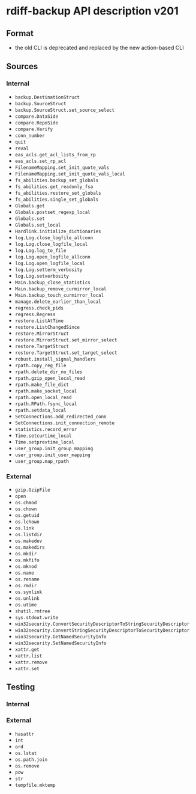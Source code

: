 # rdiff-backup API description v201

## Format

* the old CLI is deprecated and replaced by the new action-based CLI

## Sources


### Internal

* `backup.DestinationStruct`
* `backup.SourceStruct`
* `backup.SourceStruct.set_source_select`
* `compare.DataSide`
* `compare.RepoSide`
* `compare.Verify`
* `conn_number`
* `quit`
* `reval`
* `eas_acls.get_acl_lists_from_rp`
* `eas_acls.set_rp_acl`
* `FilenameMapping.set_init_quote_vals`
* `FilenameMapping.set_init_quote_vals_local`
* `fs_abilities.backup_set_globals`
* `fs_abilities.get_readonly_fsa`
* `fs_abilities.restore_set_globals`
* `fs_abilities.single_set_globals`
* `Globals.get`
* `Globals.postset_regexp_local`
* `Globals.set`
* `Globals.set_local`
* `Hardlink.initialize_dictionaries`
* `log.Log.close_logfile_allconn`
* `log.Log.close_logfile_local`
* `log.Log.log_to_file`
* `log.Log.open_logfile_allconn`
* `log.Log.open_logfile_local`
* `log.Log.setterm_verbosity`
* `log.Log.setverbosity`
* `Main.backup_close_statistics`
* `Main.backup_remove_curmirror_local`
* `Main.backup_touch_curmirror_local`
* `manage.delete_earlier_than_local`
* `regress.check_pids`
* `regress.Regress`
* `restore.ListAtTime`
* `restore.ListChangedSince`
* `restore.MirrorStruct`
* `restore.MirrorStruct.set_mirror_select`
* `restore.TargetStruct`
* `restore.TargetStruct.set_target_select`
* `robust.install_signal_handlers`
* `rpath.copy_reg_file`
* `rpath.delete_dir_no_files`
* `rpath.gzip_open_local_read`
* `rpath.make_file_dict`
* `rpath.make_socket_local`
* `rpath.open_local_read`
* `rpath.RPath.fsync_local`
* `rpath.setdata_local`
* `SetConnections.add_redirected_conn`
* `SetConnections.init_connection_remote`
* `statistics.record_error`
* `Time.setcurtime_local`
* `Time.setprevtime_local`
* `user_group.init_group_mapping`
* `user_group.init_user_mapping`
* `user_group.map_rpath`

### External

* `gzip.GzipFile`
* `open`
* `os.chmod`
* `os.chown`
* `os.getuid`
* `os.lchown`
* `os.link`
* `os.listdir`
* `os.makedev`
* `os.makedirs`
* `os.mkdir`
* `os.mkfifo`
* `os.mknod`
* `os.name`
* `os.rename`
* `os.rmdir`
* `os.symlink`
* `os.unlink`
* `os.utime`
* `shutil.rmtree`
* `sys.stdout.write`
* `win32security.ConvertSecurityDescriptorToStringSecurityDescriptor`
* `win32security.ConvertStringSecurityDescriptorToSecurityDescriptor`
* `win32security.GetNamedSecurityInfo`
* `win32security.SetNamedSecurityInfo`
* `xattr.get`
* `xattr.list`
* `xattr.remove`
* `xattr.set`

## Testing


### Internal


### External

* `hasattr`
* `int`
* `ord`
* `os.lstat`
* `os.path.join`
* `os.remove`
* `pow`
* `str`
* `tempfile.mktemp`
